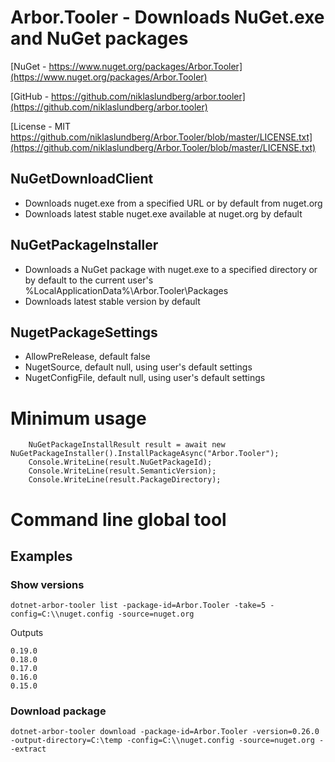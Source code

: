 # Arbor.Tooler - Downloads NuGet.exe and NuGet packages

[NuGet - https://www.nuget.org/packages/Arbor.Tooler](https://www.nuget.org/packages/Arbor.Tooler)

[GitHub - https://github.com/niklaslundberg/arbor.tooler](https://github.com/niklaslundberg/arbor.tooler)

[License - MIT https://github.com/niklaslundberg/Arbor.Tooler/blob/master/LICENSE.txt](https://github.com/niklaslundberg/Arbor.Tooler/blob/master/LICENSE.txt)

## NuGetDownloadClient

* Downloads nuget.exe from a specified URL or by default from nuget.org
* Downloads latest stable nuget.exe available at nuget.org by default

## NuGetPackageInstaller

* Downloads a NuGet package with nuget.exe to a specified directory or by default to the current user's %LocalApplicationData%\Arbor.Tooler\Packages
* Downloads latest stable version by default

## NugetPackageSettings

* AllowPreRelease, default false
* NugetSource, default null, using user's default settings
* NugetConfigFile, default null, using user's default settings

# Minimum usage

        NuGetPackageInstallResult result = await new NuGetPackageInstaller().InstallPackageAsync("Arbor.Tooler");
        Console.WriteLine(result.NuGetPackageId);
        Console.WriteLine(result.SemanticVersion);
        Console.WriteLine(result.PackageDirectory);

# Command line global tool

## Examples

### Show versions

    dotnet-arbor-tooler list -package-id=Arbor.Tooler -take=5 -config=C:\\nuget.config -source=nuget.org

Outputs

    0.19.0
    0.18.0
    0.17.0
    0.16.0
    0.15.0

### Download package

    dotnet-arbor-tooler download -package-id=Arbor.Tooler -version=0.26.0 -output-directory=C:\temp -config=C:\\nuget.config -source=nuget.org --extract